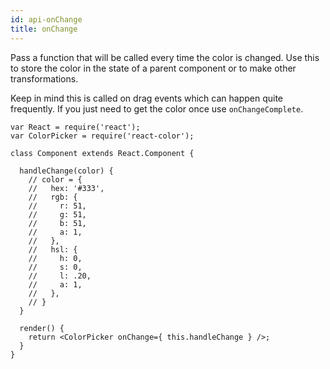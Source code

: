 ```yaml
---
id: api-onChange
title: onChange
---
```

Pass a function that will be called every time the color is changed. Use this to store the color in the state of a parent component or to make other transformations.

Keep in mind this is called on drag events which can happen quite frequently. If you just need to get the color once use `onChangeComplete`.

```
var React = require('react');
var ColorPicker = require('react-color');

class Component extends React.Component {

  handleChange(color) {
    // color = {
    //   hex: '#333',
    //   rgb: {
    //     r: 51,
    //     g: 51,
    //     b: 51,
    //     a: 1,
    //   },
    //   hsl: {
    //     h: 0,
    //     s: 0,
    //     l: .20,
    //     a: 1,
    //   },
    // }
  }

  render() {
    return <ColorPicker onChange={ this.handleChange } />;
  }
}
```
